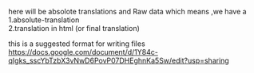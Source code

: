 here will be absolote translations and Raw data
which means ,we have a\
1.absolute-translation \
2.translation in html (or final translation)



this is a suggested format for writing files \
https://docs.google.com/document/d/1Y84c-qIgks_sscYbTzbX3vNwD6PovP07DHEghnKa5Sw/edit?usp=sharing


